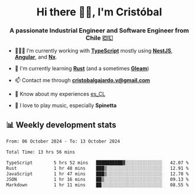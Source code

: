 <h1 align="center">Hi there ✌🏻, I'm Cristóbal</h1>
<h3 align="center">A passionate Industrial Engineer and Software Engineer from Chile 🇨🇱</h3>

- 🧑🏻‍💻 I’m currently working with **[TypeScript](https://www.typescriptlang.org)** mostly using **[NestJS](https://nestjs.com)**, **[Angular](https://angular.io)**, and **[Nx](https://nx.dev)**.

- 🌱 I'm currently learning **[Rust](https://www.rust-lang.org)** (and a sometimes **[Gleam](https://gleam.run/)**)

- 📫 Contact me through **cristobalgajardo.v@gmail.com**

- 📄 Know about my experiences [es_CL](https://bit.ly/cv-cristobal-gajardo)

- 🎸 I love to play music, especially **Spinetta**

## 📊 Weekly development stats

<!--START_SECTION:waka-->

```txt
From: 06 October 2024 - To: 13 October 2024

Total Time: 13 hrs 56 mins

TypeScript        5 hrs 52 mins   ██████████▓░░░░░░░░░░░░░░   42.07 %
Rust              1 hr 48 mins    ███▒░░░░░░░░░░░░░░░░░░░░░   12.91 %
JavaScript        1 hr 47 mins    ███▒░░░░░░░░░░░░░░░░░░░░░   12.78 %
JSON              1 hr 16 mins    ██▒░░░░░░░░░░░░░░░░░░░░░░   09.13 %
Markdown          1 hr 11 mins    ██░░░░░░░░░░░░░░░░░░░░░░░   08.55 %
```

<!--END_SECTION:waka-->
